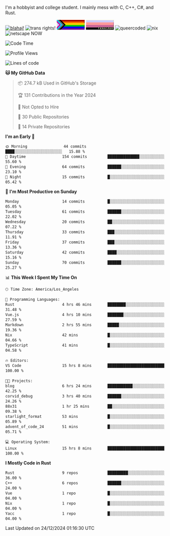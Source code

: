 I'm a hobbyist and college student. I mainly mess with C, C++, C#, and Rust.

[![blahaj!](https://isabelroses.com/static/badges/badges/love_blahaj.gif)](https://www.ikea.com/us/en/p/blahaj-soft-toy-shark-90373590/)
![trans rights!](https://isabelroses.com/static/badges/badges/transnow.png)
![progress pride](https://raw.githubusercontent.com/TheFelidae/88x31/refs/heads/main/images/pride/badge_progress.png?raw=true)
![transfem](https://github.com/TheFelidae/88x31/raw/main/images/pride/badge_transfem.gif)
![queercoded](https://isabelroses.com/static/badges/badges/queercoded.webp)
![nix](https://isabelroses.com/static/badges/badges/nix.gif)
![netscape NOW](https://cyber.dabamos.de/88x31/netscapenow30.gif)

<!--START_SECTION:waka-->
![Code Time](http://img.shields.io/badge/Code%20Time-15%20hrs%2029%20mins-blue)

![Profile Views](http://img.shields.io/badge/Profile%20Views-0-blue)

![Lines of code](https://img.shields.io/badge/From%20Hello%20World%20I%27ve%20Written-343.3%20thousand%20lines%20of%20code-blue)

**🐱 My GitHub Data** 

> 📦 274.7 kB Used in GitHub's Storage 
 > 
> 🏆 131 Contributions in the Year 2024
 > 
> 🚫 Not Opted to Hire
 > 
> 📜 30 Public Repositories 
 > 
> 🔑 14 Private Repositories 
 > 
**I'm an Early 🐤** 

```text
🌞 Morning                44 commits          ████░░░░░░░░░░░░░░░░░░░░░   15.88 % 
🌆 Daytime                154 commits         ██████████████░░░░░░░░░░░   55.60 % 
🌃 Evening                64 commits          ██████░░░░░░░░░░░░░░░░░░░   23.10 % 
🌙 Night                  15 commits          █░░░░░░░░░░░░░░░░░░░░░░░░   05.42 % 
```
📅 **I'm Most Productive on Sunday** 

```text
Monday                   14 commits          █░░░░░░░░░░░░░░░░░░░░░░░░   05.05 % 
Tuesday                  61 commits          ██████░░░░░░░░░░░░░░░░░░░   22.02 % 
Wednesday                20 commits          ██░░░░░░░░░░░░░░░░░░░░░░░   07.22 % 
Thursday                 33 commits          ███░░░░░░░░░░░░░░░░░░░░░░   11.91 % 
Friday                   37 commits          ███░░░░░░░░░░░░░░░░░░░░░░   13.36 % 
Saturday                 42 commits          ████░░░░░░░░░░░░░░░░░░░░░   15.16 % 
Sunday                   70 commits          ██████░░░░░░░░░░░░░░░░░░░   25.27 % 
```


📊 **This Week I Spent My Time On** 

```text
🕑︎ Time Zone: America/Los_Angeles

💬 Programming Languages: 
Rust                     4 hrs 46 mins       ████████░░░░░░░░░░░░░░░░░   31.48 % 
Vue.js                   4 hrs 10 mins       ███████░░░░░░░░░░░░░░░░░░   27.59 % 
Markdown                 2 hrs 55 mins       █████░░░░░░░░░░░░░░░░░░░░   19.36 % 
Nix                      42 mins             █░░░░░░░░░░░░░░░░░░░░░░░░   04.66 % 
TypeScript               41 mins             █░░░░░░░░░░░░░░░░░░░░░░░░   04.58 % 

🔥 Editors: 
VS Code                  15 hrs 8 mins       █████████████████████████   100.00 % 

🐱‍💻 Projects: 
blog                     6 hrs 24 mins       ███████████░░░░░░░░░░░░░░   42.25 % 
corvid_debug             3 hrs 40 mins       ██████░░░░░░░░░░░░░░░░░░░   24.26 % 
88x31                    1 hr 25 mins        ██░░░░░░░░░░░░░░░░░░░░░░░   09.38 % 
starlight_format         53 mins             █░░░░░░░░░░░░░░░░░░░░░░░░   05.89 % 
advent_of_code_24        51 mins             █░░░░░░░░░░░░░░░░░░░░░░░░   05.71 % 

💻 Operating System: 
Linux                    15 hrs 8 mins       █████████████████████████   100.00 % 
```

**I Mostly Code in Rust** 

```text
Rust                     9 repos             █████████░░░░░░░░░░░░░░░░   36.00 % 
C++                      6 repos             ██████░░░░░░░░░░░░░░░░░░░   24.00 % 
Vue                      1 repo              █░░░░░░░░░░░░░░░░░░░░░░░░   04.00 % 
Nix                      1 repo              █░░░░░░░░░░░░░░░░░░░░░░░░   04.00 % 
Yacc                     1 repo              █░░░░░░░░░░░░░░░░░░░░░░░░   04.00 % 
```




 Last Updated on 24/12/2024 01:16:30 UTC
<!--END_SECTION:waka-->
